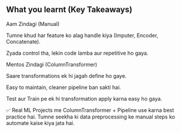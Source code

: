 What you learnt (Key Takeaways)
-----------------------------
Aam Zindagi (Manual)

Tumne khud har feature ko alag handle kiya (Imputer, Encoder, Concatenate).

Zyada control tha, lekin code lamba aur repetitive ho gaya.

Mentos Zindagi (ColumnTransformer)

Saare transformations ek hi jagah define ho gaye.

Easy to maintain, cleaner pipeline ban sakti hai.

Test aur Train pe ek hi transformation apply karna easy ho gaya.

✅ Real ML Projects me ColumnTransformer + Pipeline use karna best practice hai.
Tumne seekha ki data preprocessing ke manual steps ko automate kaise kiya jata hai.
